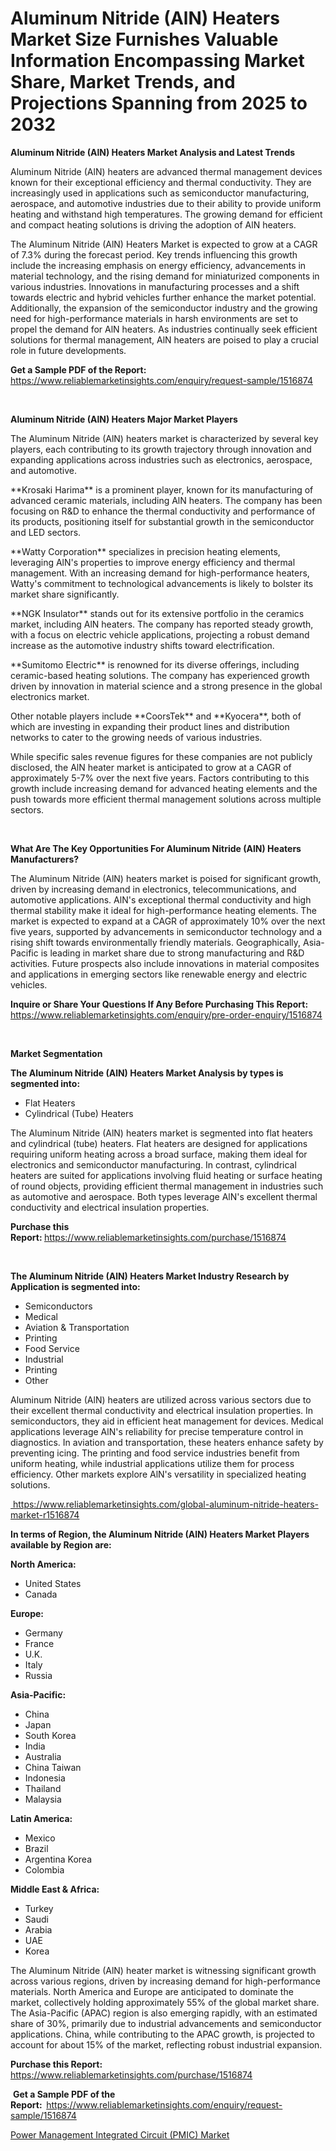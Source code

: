 <p><h1>Aluminum Nitride (AlN) Heaters Market Size Furnishes Valuable Information Encompassing Market Share, Market Trends, and Projections Spanning from 2025 to 2032</h1></p><p><strong>Aluminum Nitride (AlN) Heaters Market Analysis and Latest Trends</strong></p>
<p><p>Aluminum Nitride (AlN) heaters are advanced thermal management devices known for their exceptional efficiency and thermal conductivity. They are increasingly used in applications such as semiconductor manufacturing, aerospace, and automotive industries due to their ability to provide uniform heating and withstand high temperatures. The growing demand for efficient and compact heating solutions is driving the adoption of AlN heaters.</p><p>The Aluminum Nitride (AlN) Heaters Market is expected to grow at a CAGR of 7.3% during the forecast period. Key trends influencing this growth include the increasing emphasis on energy efficiency, advancements in material technology, and the rising demand for miniaturized components in various industries. Innovations in manufacturing processes and a shift towards electric and hybrid vehicles further enhance the market potential. Additionally, the expansion of the semiconductor industry and the growing need for high-performance materials in harsh environments are set to propel the demand for AlN heaters. As industries continually seek efficient solutions for thermal management, AlN heaters are poised to play a crucial role in future developments.</p></p>
<p><strong>Get a Sample PDF of the Report:&nbsp;</strong> <a href="https://www.reliablemarketinsights.com/enquiry/request-sample/1516874?utm_campaign=2269&utm_medium=2&utm_source=Github&utm_content=ia&utm_term=13022025&utm_id=aluminum-nitride-aln-heaters">https://www.reliablemarketinsights.com/enquiry/request-sample/1516874</a></p>
<p>&nbsp;</p>
<p><strong>Aluminum Nitride (AlN) Heaters Major Market Players</strong></p>
<p><p>The Aluminum Nitride (AlN) heaters market is characterized by several key players, each contributing to its growth trajectory through innovation and expanding applications across industries such as electronics, aerospace, and automotive. </p><p>**Krosaki Harima** is a prominent player, known for its manufacturing of advanced ceramic materials, including AlN heaters. The company has been focusing on R&D to enhance the thermal conductivity and performance of its products, positioning itself for substantial growth in the semiconductor and LED sectors.</p><p>**Watty Corporation** specializes in precision heating elements, leveraging AlN's properties to improve energy efficiency and thermal management. With an increasing demand for high-performance heaters, Watty's commitment to technological advancements is likely to bolster its market share significantly.</p><p>**NGK Insulator** stands out for its extensive portfolio in the ceramics market, including AlN heaters. The company has reported steady growth, with a focus on electric vehicle applications, projecting a robust demand increase as the automotive industry shifts toward electrification.</p><p>**Sumitomo Electric** is renowned for its diverse offerings, including ceramic-based heating solutions. The company has experienced growth driven by innovation in material science and a strong presence in the global electronics market.</p><p>Other notable players include **CoorsTek** and **Kyocera**, both of which are investing in expanding their product lines and distribution networks to cater to the growing needs of various industries.</p><p>While specific sales revenue figures for these companies are not publicly disclosed, the AlN heater market is anticipated to grow at a CAGR of approximately 5-7% over the next five years. Factors contributing to this growth include increasing demand for advanced heating elements and the push towards more efficient thermal management solutions across multiple sectors.</p></p>
<p>&nbsp;</p>
<p><strong>What Are The Key Opportunities For Aluminum Nitride (AlN) Heaters Manufacturers?</strong></p>
<p><p>The Aluminum Nitride (AlN) heaters market is poised for significant growth, driven by increasing demand in electronics, telecommunications, and automotive applications. AlN's exceptional thermal conductivity and high thermal stability make it ideal for high-performance heating elements. The market is expected to expand at a CAGR of approximately 10% over the next five years, supported by advancements in semiconductor technology and a rising shift towards environmentally friendly materials. Geographically, Asia-Pacific is leading in market share due to strong manufacturing and R&D activities. Future prospects also include innovations in material composites and applications in emerging sectors like renewable energy and electric vehicles.</p></p>
<p><strong>Inquire or Share Your Questions If Any Before Purchasing This Report:</strong> <a href="https://www.reliablemarketinsights.com/enquiry/pre-order-enquiry/1516874?utm_campaign=2269&utm_medium=2&utm_source=Github&utm_content=ia&utm_term=13022025&utm_id=aluminum-nitride-aln-heaters">https://www.reliablemarketinsights.com/enquiry/pre-order-enquiry/1516874</a></p>
<p>&nbsp;</p>
<p><strong>Market Segmentation</strong></p>
<p><strong>The Aluminum Nitride (AlN) Heaters Market Analysis by types is segmented into:</strong></p>
<p><ul><li>Flat Heaters</li><li>Cylindrical (Tube) Heaters</li></ul></p>
<p><p>The Aluminum Nitride (AlN) heaters market is segmented into flat heaters and cylindrical (tube) heaters. Flat heaters are designed for applications requiring uniform heating across a broad surface, making them ideal for electronics and semiconductor manufacturing. In contrast, cylindrical heaters are suited for applications involving fluid heating or surface heating of round objects, providing efficient thermal management in industries such as automotive and aerospace. Both types leverage AlN's excellent thermal conductivity and electrical insulation properties.</p></p>
<p><strong>Purchase this Report:&nbsp;</strong><a href="https://www.reliablemarketinsights.com/purchase/1516874?utm_campaign=2269&utm_medium=2&utm_source=Github&utm_content=ia&utm_term=13022025&utm_id=aluminum-nitride-aln-heaters">https://www.reliablemarketinsights.com/purchase/1516874</a></p>
<p>&nbsp;</p>
<p><strong>The Aluminum Nitride (AlN) Heaters Market Industry Research by Application is segmented into:</strong></p>
<p><ul><li>Semiconductors</li><li>Medical</li><li>Aviation & Transportation</li><li>Printing</li><li>Food Service</li><li>Industrial</li><li>Printing</li><li>Other</li></ul></p>
<p><p>Aluminum Nitride (AlN) heaters are utilized across various sectors due to their excellent thermal conductivity and electrical insulation properties. In semiconductors, they aid in efficient heat management for devices. Medical applications leverage AlN's reliability for precise temperature control in diagnostics. In aviation and transportation, these heaters enhance safety by preventing icing. The printing and food service industries benefit from uniform heating, while industrial applications utilize them for process efficiency. Other markets explore AlN's versatility in specialized heating solutions.</p></p>
<p><a href="https://www.reliablemarketinsights.com/global-aluminum-nitride-heaters-market-r1516874?utm_campaign=2269&utm_medium=2&utm_source=Github&utm_content=ia&utm_term=13022025&utm_id=aluminum-nitride-aln-heaters">&nbsp;https://www.reliablemarketinsights.com/global-aluminum-nitride-heaters-market-r1516874</a></p>
<p><strong>In terms of Region, the Aluminum Nitride (AlN) Heaters Market Players available by Region are:</strong></p>
<p>
    <p> <strong> North America: </strong>
        <ul>
            <li>United States</li>
            <li>Canada</li>
        </ul>
        </p> 
    <p> <strong> Europe: </strong>
        <ul>
            <li>Germany</li>
            <li>France</li>
            <li>U.K.</li>
            <li>Italy</li>
            <li>Russia</li>
        </ul>
        </p> 
    <p> <strong> Asia-Pacific: </strong>
        <ul>
            <li>China</li>
            <li>Japan</li>
            <li>South Korea</li>
            <li>India</li>
            <li>Australia</li>
            <li>China Taiwan</li>
            <li>Indonesia</li>
            <li>Thailand</li>
            <li>Malaysia</li>
        </ul>
        </p> 
    <p> <strong> Latin America: </strong>
        <ul>
            <li>Mexico</li>
            <li>Brazil</li>
            <li>Argentina Korea</li>
            <li>Colombia</li>
        </ul>
        </p> 
    <p> <strong> Middle East & Africa: </strong>
        <ul>
            <li>Turkey</li>
            <li>Saudi</li>
            <li>Arabia</li>
            <li>UAE</li>
            <li>Korea</li>
        </ul>
    </p>
    </p>
<p><p>The Aluminum Nitride (AlN) heater market is witnessing significant growth across various regions, driven by increasing demand for high-performance materials. North America and Europe are anticipated to dominate the market, collectively holding approximately 55% of the global market share. The Asia-Pacific (APAC) region is also emerging rapidly, with an estimated share of 30%, primarily due to industrial advancements and semiconductor applications. China, while contributing to the APAC growth, is projected to account for about 15% of the market, reflecting robust industrial expansion.</p></p>
<p><strong>Purchase this Report: </strong><a href="https://www.reliablemarketinsights.com/purchase/1516874?utm_campaign=2269&utm_medium=2&utm_source=Github&utm_content=ia&utm_term=13022025&utm_id=aluminum-nitride-aln-heaters">https://www.reliablemarketinsights.com/purchase/1516874</a></p>
<p>&nbsp;<strong>Get a Sample PDF of the Report:&nbsp;&nbsp;</strong><a href="https://www.reliablemarketinsights.com/enquiry/request-sample/1516874?utm_campaign=2269&utm_medium=2&utm_source=Github&utm_content=ia&utm_term=13022025&utm_id=aluminum-nitride-aln-heaters">https://www.reliablemarketinsights.com/enquiry/request-sample/1516874</a></p>
<p><strong></strong></p>
<p><p><a href="https://github.com/skerretflossie9297/Market-Research-Report-List-1/blob/main/power-management-integrated-circuit-pmic-market.md?utm_campaign=2269&utm_medium=2&utm_source=Github&utm_content=ia&utm_term=13022025&utm_id=aluminum-nitride-aln-heaters">Power Management Integrated Circuit (PMIC) Market</a></p></p>